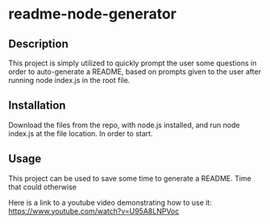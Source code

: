 # readme-node-generator

## Description

This project is simply utilized to quickly prompt the user some questions in order to auto-generate a README,
based on prompts given to the user after running node index.js in the root file.

## Installation

Download the files from the repo, with node.js installed, and run node index.js at the file location. In order to start.

## Usage 

This project can be used to save some time to generate a README. Time that could otherwise 

Here is a link to a youtube video demonstrating how to use it:
https://www.youtube.com/watch?v=U95A8LNPVoc

